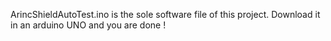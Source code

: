
ArincShieldAutoTest.ino is the sole software file of this project.
Download it in an arduino UNO and you are done !
